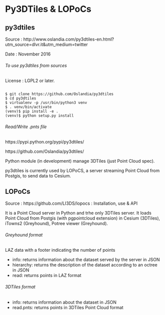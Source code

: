 # Py3DTiles & LOPoCs

## py3dtiles

<p>Source : http://www.oslandia.com/py3dtiles-en.html?utm_source=dlvr.it&utm_medium=twitter</p>
<p>Date : November 2016</p>

###### To use py3dtiles from sources

License : LGPL2 or later.

<code>
$ git clone https://github.com/Oslandia/py3dtiles
$ cd py3dtiles
$ virtualenv -p /usr/bin/python3 venv
$ . venv/bin/activate
(venv)$ pip install -e .
(venv)$ python setup.py install
</code>

###### Read/Write .pnts file

<p>https://pypi.python.org/pypi/py3dtiles/</p>
<p>https://github.com/Oslandia/py3dtiles/</p>

<p>Python module (in development) manage 3DTiles (just Point Cloud spec).</p>

<p>py3dtiles is currently used by LOPoCS, a server streaming Point Cloud from Postgis, to send data to Cesium.</p>

## LOPoCs

<p>Source : https://github.com/LI3DS/lopocs : Installation, use & API</p>

It is a Point Cloud server in Python and trhe only 3DTiles server.
It loads Point Cloud from Postgis (with pgpointcloud extension) in Cesium (3DTiles), iTowns2 (Greyhound), Potree viewer (Greyhound).


###### Greyhound format 
LAZ data with a footer indicating the number of points
- info: returns information about the dataset served by the server in JSON
- hierarchy: returns the description of the dataset according to an octree in JSON
- read: returns points in LAZ format

###### 3DTiles format
- info: returns information about the dataset in JSON
- read.pnts: returns points in 3DTiles Point Cloud format
